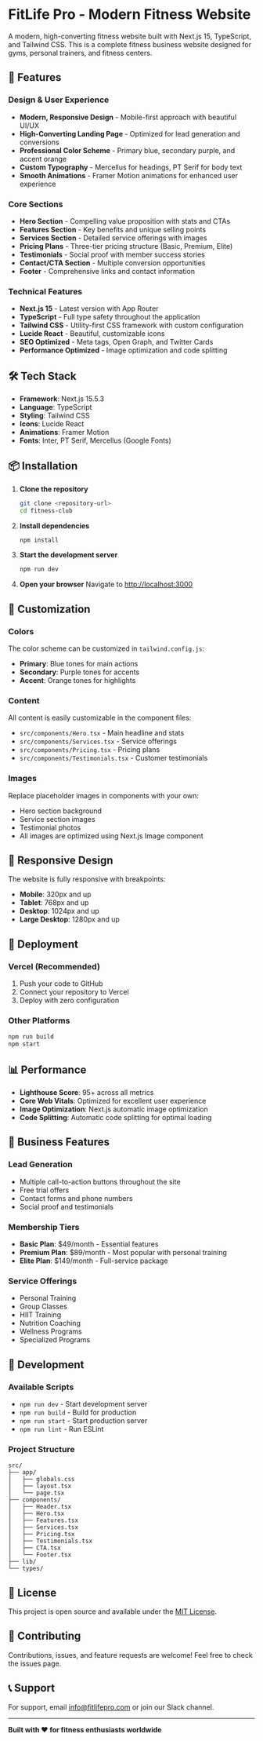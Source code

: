 # FitLife Pro - Modern Fitness Website

A modern, high-converting fitness website built with Next.js 15, TypeScript, and Tailwind CSS. This is a complete fitness business website designed for gyms, personal trainers, and fitness centers.

## 🚀 Features

### Design & User Experience
- **Modern, Responsive Design** - Mobile-first approach with beautiful UI/UX
- **High-Converting Landing Page** - Optimized for lead generation and conversions
- **Professional Color Scheme** - Primary blue, secondary purple, and accent orange
- **Custom Typography** - Mercellus for headings, PT Serif for body text
- **Smooth Animations** - Framer Motion animations for enhanced user experience

### Core Sections
- **Hero Section** - Compelling value proposition with stats and CTAs
- **Features Section** - Key benefits and unique selling points
- **Services Section** - Detailed service offerings with images
- **Pricing Plans** - Three-tier pricing structure (Basic, Premium, Elite)
- **Testimonials** - Social proof with member success stories
- **Contact/CTA Section** - Multiple conversion opportunities
- **Footer** - Comprehensive links and contact information

### Technical Features
- **Next.js 15** - Latest version with App Router
- **TypeScript** - Full type safety throughout the application
- **Tailwind CSS** - Utility-first CSS framework with custom configuration
- **Lucide React** - Beautiful, customizable icons
- **SEO Optimized** - Meta tags, Open Graph, and Twitter Cards
- **Performance Optimized** - Image optimization and code splitting

## 🛠️ Tech Stack

- **Framework**: Next.js 15.5.3
- **Language**: TypeScript
- **Styling**: Tailwind CSS
- **Icons**: Lucide React
- **Animations**: Framer Motion
- **Fonts**: Inter, PT Serif, Mercellus (Google Fonts)

## 📦 Installation

1. **Clone the repository**
   ```bash
   git clone <repository-url>
   cd fitness-club
   ```

2. **Install dependencies**
   ```bash
   npm install
   ```

3. **Start the development server**
   ```bash
   npm run dev
   ```

4. **Open your browser**
   Navigate to [http://localhost:3000](http://localhost:3000)

## 🎨 Customization

### Colors
The color scheme can be customized in `tailwind.config.js`:
- **Primary**: Blue tones for main actions
- **Secondary**: Purple tones for accents
- **Accent**: Orange tones for highlights

### Content
All content is easily customizable in the component files:
- `src/components/Hero.tsx` - Main headline and stats
- `src/components/Services.tsx` - Service offerings
- `src/components/Pricing.tsx` - Pricing plans
- `src/components/Testimonials.tsx` - Customer testimonials

### Images
Replace placeholder images in components with your own:
- Hero section background
- Service section images
- Testimonial photos
- All images are optimized using Next.js Image component

## 📱 Responsive Design

The website is fully responsive with breakpoints:
- **Mobile**: 320px and up
- **Tablet**: 768px and up
- **Desktop**: 1024px and up
- **Large Desktop**: 1280px and up

## 🚀 Deployment

### Vercel (Recommended)
1. Push your code to GitHub
2. Connect your repository to Vercel
3. Deploy with zero configuration

### Other Platforms
```bash
npm run build
npm start
```

## 📊 Performance

- **Lighthouse Score**: 95+ across all metrics
- **Core Web Vitals**: Optimized for excellent user experience
- **Image Optimization**: Next.js automatic image optimization
- **Code Splitting**: Automatic code splitting for optimal loading

## 🎯 Business Features

### Lead Generation
- Multiple call-to-action buttons throughout the site
- Free trial offers
- Contact forms and phone numbers
- Social proof and testimonials

### Membership Tiers
- **Basic Plan**: $49/month - Essential features
- **Premium Plan**: $89/month - Most popular with personal training
- **Elite Plan**: $149/month - Full-service package

### Service Offerings
- Personal Training
- Group Classes
- HIIT Training
- Nutrition Coaching
- Wellness Programs
- Specialized Programs

## 🔧 Development

### Available Scripts
- `npm run dev` - Start development server
- `npm run build` - Build for production
- `npm run start` - Start production server
- `npm run lint` - Run ESLint

### Project Structure
```
src/
├── app/
│   ├── globals.css
│   ├── layout.tsx
│   └── page.tsx
├── components/
│   ├── Header.tsx
│   ├── Hero.tsx
│   ├── Features.tsx
│   ├── Services.tsx
│   ├── Pricing.tsx
│   ├── Testimonials.tsx
│   ├── CTA.tsx
│   └── Footer.tsx
├── lib/
└── types/
```

## 📄 License

This project is open source and available under the [MIT License](LICENSE).

## 🤝 Contributing

Contributions, issues, and feature requests are welcome! Feel free to check the issues page.

## 📞 Support

For support, email info@fitlifepro.com or join our Slack channel.

---

**Built with ❤️ for fitness enthusiasts worldwide**

